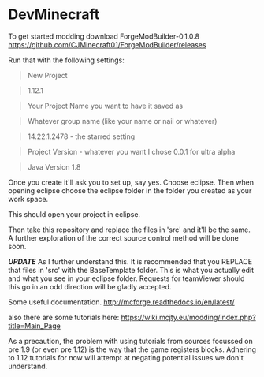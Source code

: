 # DevMinecraft

To get started modding download ForgeModBuilder-0.1.0.8
  https://github.com/CJMinecraft01/ForgeModBuilder/releases

Run that with the following settings: 
  >New Project
  
  >1.12.1
  
  >Your Project Name you want to have it saved as
  
  >Whatever group name (like your name or nail or whatever)
  
  >14.22.1.2478 - the starred setting
  
  >Project Version - whatever you want I chose 0.0.1 for ultra alpha
  
  >Java Version 1.8
  
  Once you create it'll ask you to set up, say yes. Choose eclipse. Then when opening eclipse choose the eclipse folder
  in the folder you created as your work space. 
  
  This should open your project in eclipse.
  
  Then take this repository and replace the files in 'src' and it'll be the same. A further exploration of the correct
  source control method will be done soon.
  
  ***UPDATE*** As I further understand this. It is recommended that you REPLACE that files in 'src' with the BaseTemplate folder. 
  This is what you actually edit and what you see in your eclipse folder. Requests for teamViewer should this go in an odd
  direction will be gladly accepted.
  

Some useful documentation. http://mcforge.readthedocs.io/en/latest/

also there are some tutorials here: https://wiki.mcjty.eu/modding/index.php?title=Main_Page

As a precaution, the problem with using tutorials from sources
focussed on pre 1.9 (or even pre 1.12) is the way that the game registers blocks. Adhering to 1.12 tutorials for now will
attempt at negating potential issues we don't understand. 
